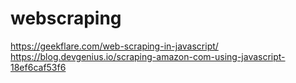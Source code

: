 # webscraping
https://geekflare.com/web-scraping-in-javascript/
https://blog.devgenius.io/scraping-amazon-com-using-javascript-18ef6caf53f6
